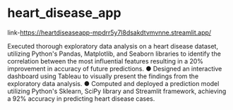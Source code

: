 # heart_disease_app
link-https://heartdiseaseapp-mpdrr5y7l8dsakdtvmvnne.streamlit.app/

Executed thorough exploratory data analysis on a heart disease dataset, utilizing Python's Pandas,
Matplotlib, and Seaborn libraries to identify the correlation between the most influential features
resulting in a 20% improvement in accuracy of future predictions.
● Designed an interactive dashboard using Tableau to visually present the findings from the
exploratory data analysis.
● Computed and deployed a prediction model utilizing Python's Sklearn, SciPy library and Streamlit
framework, achieving a 92% accuracy in predicting heart disease cases.

